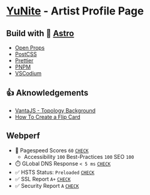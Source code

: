 # [YuNite](https://yunite.one) - Artist Profile Page

## Build with 🚀 [Astro](https://astro.build)

- [Open Props](https://open-props.style)
- [PostCSS](https://postcss.org)
- [Prettier](https://prettier.io)
- [PNPM](https://pnpm.io)
- [VSCodium](https://vscodium.com)

## 👍 Aknowledgements

- [VantaJS - Topology Background](https://www.vantajs.com/?effect=topology)
- [How To Create a Flip Card](https://www.w3schools.com/howto/howto_css_flip_card.asp)

## Webperf

- 💯 Pagespeed Scores `60` [`CHECK`](https://pagespeed.web.dev/analysis/https-yunite-one/tcwc0o9l15?form_factor=mobile)
  - Accessibility `100` Best-Practices `100` SEO `100`
- ⏱️ GLobal DNS Response `< 5 ms` [`CHECK`](https://www.dns.computer/dns/yunite.one/dtun51)
- ✅ HSTS Status: `Preloaded` [`CHECK`](https://hstspreload.org/?domain=yunite.one)
- ✅ SSL Report `A+` [`CHECK`](https://www.ssllabs.com/ssltest/analyze.html?d=yunite.one&latest)
- ✅ Security Report `A` [`CHECK`](https://securityheaders.com/?q=yunite.one&followRedirects=on)
